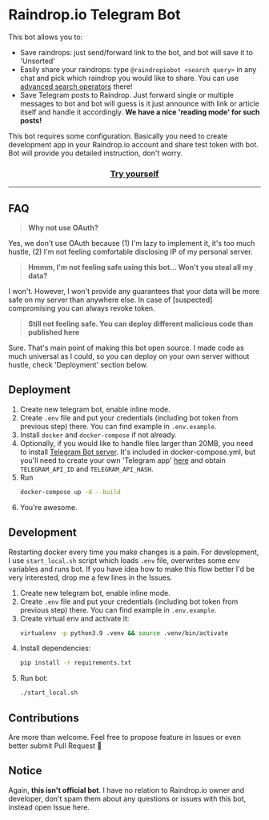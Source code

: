 # Raindrop.io Telegram Bot

This bot allows you to:
* Save raindrops: just send/forward link to the bot, and bot will save it to 'Unsorted'
* Easily share your raindrops: type `@raindropiobot <search query>` in any chat and pick which raindrop you would like to share. You can use [advanced search operators](https://help.raindrop.io/using-search#operators) there!
* Save Telegram posts to Raindrop. Just forward single or multiple messages to bot and bot will guess is it just announce with link or article itself and handle it accordingly. **We have a nice 'reading mode' for such posts!**

This bot requires some configuration. Basically you need to create development app in your Raindrop.io account and share test token with bot. Bot will provide you detailed instruction, don't worry. 

<center>
    <h3><a href="https://t.me/raindropiobot">Try yourself</a></h3>
</center>

---

## FAQ

> **Why not use OAuth?**

Yes, we don't use OAuth because (1) I'm lazy to implement it, it's too much hustle, (2) I'm not feeling comfortable disclosing IP of my personal server. 

> **Hmmm, I'm not feeling safe using this bot... Won't you steal all my data?**

I won't. However, I won't provide any guarantees that your data will be more safe on my server than anywhere else. In case of [suspected] compromising you can always revoke token.

> **Still not feeling safe. You can deploy different malicious code than published here**

Sure. That's main point of making this bot open source. I made code as much universal as I could, so you can deploy on your own server without hustle, check 'Deployment' section below. 


## Deployment

1. Create new telegram bot, enable inline mode.
1. Create `.env` file and put your credentials (including bot token from previous step) there. You can find example in `.env.example`.
1. Install `docker` and `docker-compose` if not already.
1. Optionally, if you would like to handle files larger than 20MB, you need to install [Telegram Bot server](https://github.com/tdlib/telegram-bot-api). It's included in docker-compose.yml, but you'll need to create your own 'Telegram app' [here](https://my.telegram.org/apps) and obtain `TELEGRAM_API_ID` and `TELEGRAM_API_HASH`.
1. Run
    ```bash
    docker-compose up -d --build
    ```
1. You're awesome.

## Development

Restarting docker every time you make changes is a pain. For development, I use `start_local.sh` script which loads `.env` file, overwrites some env variables and runs bot. If you have idea how to make this flow better I'd be very interested, drop me a few lines in the Issues.

1. Create new telegram bot, enable inline mode.
1. Create `.env` file and put your credentials (including bot token from previous step) there. You can find example in `.env.example`.
1. Create virtual env and activate it:
    ```bash
   virtualenv -p python3.9 .venv && source .venv/bin/activate
    ```
1. Install dependencies:
    ```bash
    pip install -r requirements.txt
    ```
1. Run bot:
    ```bash
    ./start_local.sh
    ```

## Contributions

Are more than welcome. Feel free to propose feature in Issues or even better submit Pull Request 🥰


## Notice

Again, **this isn't official bot**. I have no relation to Raindrop.io owner and developer, don't spam them about any questions or issues with this bot, instead open Issue here.